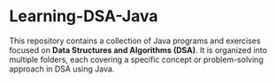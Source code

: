 # Learning-DSA-Java
This repository contains a collection of Java programs and exercises focused on **Data Structures and Algorithms (DSA)**. It is organized into multiple folders, each covering a specific concept or problem-solving approach in DSA using Java.
